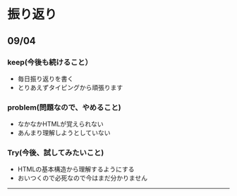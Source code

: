 # 振り返り

## 09/04

### keep(今後も続けること）

- 毎日振り返りを書く
- とりあえずタイピングから頑張ります

### problem(問題なので、やめること)

- なかなかHTMLが覚えられない
- あんまり理解しようとしていない

### Try(今後、試してみたいこと)

- HTMLの基本構造から理解するようにする
- おいつくので必死なので今はまだ分かりません 

---
